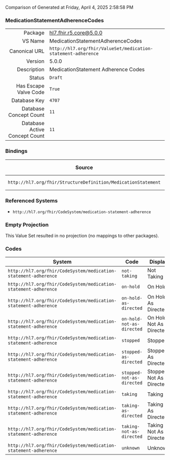 Comparison of 
Generated at Friday, April 4, 2025 2:58:58 PM

### MedicationStatementAdherenceCodes

|      |     |
| ---: | --- |
| Package | hl7.fhir.r5.core@5.0.0 |
| VS Name | MedicationStatementAdherenceCodes |
| Canonical URL | `http://hl7.org/fhir/ValueSet/medication-statement-adherence` |
| Version | 5.0.0 |
| Description | MedicationStatement Adherence Codes |
| Status | `Draft` |
| Has Escape Valve Code | `True` |
| Database Key | `4707` |
| Database Concept Count | `11` |
| Database Active Concept Count | `11` |
### Bindings

| Source | Element | Binding | Strength | Element Short |
| ------ | ------- | ------- | -------- | ------------- |
| `http://hl7.org/fhir/StructureDefinition/MedicationStatement` | `MedicationStatement.adherence.code` | `http://hl7.org/fhir/ValueSet/medication-statement-adherence` | `Example` | Type of adherence |

### Referenced Systems

* `http://hl7.org/fhir/CodeSystem/medication-statement-adherence`
### Empty Projection

This Value Set resulted in no projection (no mappings to other packages).

### Codes

| System | Code | Display |
| ------ | ---- | ------- |
| `http://hl7.org/fhir/CodeSystem/medication-statement-adherence` | `not-taking` | Not Taking |
| `http://hl7.org/fhir/CodeSystem/medication-statement-adherence` | `on-hold` | On Hold |
| `http://hl7.org/fhir/CodeSystem/medication-statement-adherence` | `on-hold-as-directed` | On Hold As Directed |
| `http://hl7.org/fhir/CodeSystem/medication-statement-adherence` | `on-hold-not-as-directed` | On Hold Not As Directed |
| `http://hl7.org/fhir/CodeSystem/medication-statement-adherence` | `stopped` | Stopped |
| `http://hl7.org/fhir/CodeSystem/medication-statement-adherence` | `stopped-as-directed` | Stopped As Directed |
| `http://hl7.org/fhir/CodeSystem/medication-statement-adherence` | `stopped-not-as-directed` | Stopped Not As Directed |
| `http://hl7.org/fhir/CodeSystem/medication-statement-adherence` | `taking` | Taking |
| `http://hl7.org/fhir/CodeSystem/medication-statement-adherence` | `taking-as-directed` | Taking As Directed |
| `http://hl7.org/fhir/CodeSystem/medication-statement-adherence` | `taking-not-as-directed` | Taking Not As Directed |
| `http://hl7.org/fhir/CodeSystem/medication-statement-adherence` | `unknown` | Unknown |
